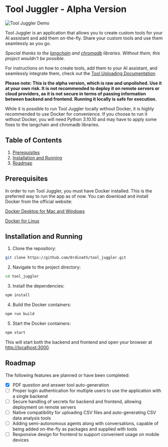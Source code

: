 # Tool Juggler - Alpha Version

![Tool Juggler Demo](https://github.com/Ordinath/tool_juggler/raw/assets/tool_juggler_demo_1.gif)

Tool Juggler is an application that allows you to create custom tools for your AI assistant and add them on-the-fly. Share your custom tools and use them seamlessly as you go.

*Special thanks to the [langchain](https://github.com/hwchase17/langchain) and [chromadb](https://github.com/chroma-core/chroma) libraries. Without them, this project wouldn't be possible.*

For instructions on how to create tools, add them to your AI assistant, and seamlessly integrate them, check out the [Tool Uploading Documentation](https://github.com/Ordinath/tool_juggler/blob/main/tool_examples/readme.md#tool-juggler---tool-uploading-documentation).

**Please note: This is the alpha version, which is raw and unpolished. Use it at your own risk. It is not recommended to deploy it on remote servers or cloud providers, as it is not secure in terms of passing information between backend and frontend. Running it locally is safe for execution.**

While it is possible to run Tool Juggler locally without Docker, it is highly recommended to use Docker for convenience. If you choose to run it without Docker, you will need Python 3.10.10 and may have to apply some fixes to the langchain and chromadb libraries.

## Table of Contents
1. [Prerequisites](#prerequisites)
2. [Installation and Running](#installation-and-running)
3. [Roadmap](#roadmap)

## Prerequisites

In order to run Tool Juggler, you must have Docker installed. This is the preferred way to run the app as of now. You can download and install Docker from the official website:

[Docker Desktop for Mac and Windows](https://www.docker.com/products/docker-desktop)

[Docker for Linux](https://docs.docker.com/engine/install/)

## Installation and Running

1. Clone the repository:

```bash
git clone https://github.com/Ordinath/tool_juggler.git
```

2. Navigate to the project directory:

```bash
cd tool_juggler
```

3. Install the dependencies:

```bash
npm install
```

4. Build the Docker containers:

```bash
npm run build
```

5. Start the Docker containers:

```bash
npm start
```

This will start both the backend and frontend and open your browser at [http://localhost:3000](http://localhost:3000).

## Roadmap

The following features are planned or have been completed:

- [x] PDF question and answer tool auto-generation
- [ ] Proper login authentication for multiple users to use the application with a single backend
- [ ] Secure handling of secrets for backend and frontend, allowing deployment on remote servers
- [ ] Native compatibility for uploading CSV files and auto-generating CSV data analysis tools
- [ ] Adding semi-autonomous agents along with conversations, capable of being added on-the-fly as packages and supplied with tools
- [ ] Responsive design for frontend to support convenient usage on mobile devices
